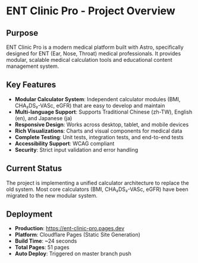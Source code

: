 # ENT Clinic Pro - Project Overview

## Purpose
ENT Clinic Pro is a modern medical platform built with Astro, specifically designed for ENT (Ear, Nose, Throat) medical professionals. It provides modular, scalable medical calculation tools and educational content management system.

## Key Features
- **Modular Calculator System**: Independent calculator modules (BMI, CHA₂DS₂-VASc, eGFR) that are easy to develop and maintain
- **Multi-language Support**: Supports Traditional Chinese (zh-TW), English (en), and Japanese (ja)
- **Responsive Design**: Works across desktop, tablet, and mobile devices
- **Rich Visualizations**: Charts and visual components for medical data
- **Complete Testing**: Unit tests, integration tests, and end-to-end tests
- **Accessibility Support**: WCAG compliant
- **Security**: Strict input validation and error handling

## Current Status
The project is implementing a unified calculator architecture to replace the old system. Most core calculators (BMI, CHA₂DS₂-VASc, eGFR) have been migrated to the new modular system.

## Deployment
- **Production**: https://ent-clinic-pro.pages.dev
- **Platform**: Cloudflare Pages (Static Site Generation)
- **Build Time**: ~24 seconds
- **Total Pages**: 51 pages
- **Auto Deploy**: Triggered on master branch push